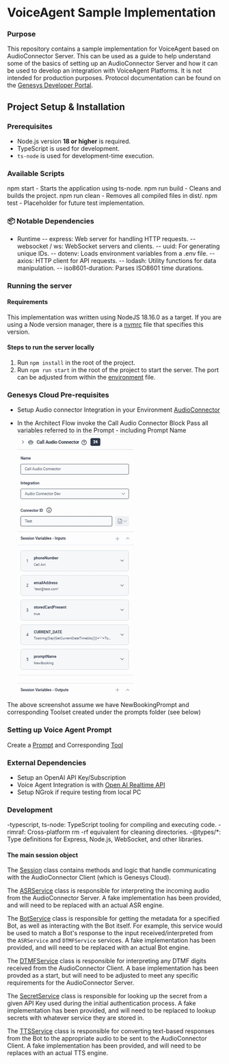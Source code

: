 # VoiceAgent Sample Implementation

### Purpose
This repository contains a sample implementation for VoiceAgent based on AudioConnector Server. This can be used as a guide to help understand some of the basics of setting up an AudioConnector Server and how it can be used to develop an integration with VoiceAgent Platforms. 
It is not intended for production purposes. Protocol documentation can be found on the [Genesys Developer Portal](https://developer.genesys.cloud/devapps/audiohook/).


## Project Setup & Installation

### Prerequisites
- Node.js version **18 or higher** is required.
- TypeScript is used for development.
- `ts-node` is used for development-time execution.

### Available Scripts
npm start - Starts the application using ts-node.
npm run build - Cleans and builds the project.
npm run clean - Removes all compiled files in dist/.
npm test - Placeholder for future test implementation.

### 📦 Notable Dependencies
- Runtime
-- express: Web server for handling HTTP requests.
-- websocket / ws: WebSocket servers and clients.
-- uuid: For generating unique IDs.
-- dotenv: Loads environment variables from a .env file.
-- axios: HTTP client for API requests.
-- lodash: Utility functions for data manipulation.
-- iso8601-duration: Parses ISO8601 time durations.


### Running the server

#### Requirements
This implementation was written using NodeJS 18.16.0 as a target. If you are using a Node version manager, there is a [nvmrc](./.nvmrc) file that specifies this version.

#### Steps to run the server locally
1) Run `npm install` in the root of the project.
2) Run `npm run start` in the root of the project to start the server. The port can be adjusted from within the [environment](./.env) file.


### Genesys Cloud Pre-requisites

- Setup Audio connector Integration in your Environment [AudioConnector](https://help.mypurecloud.com/articles/audio-connector-overview/)

- In the Architect Flow invoke the Call Audio Connector Block Pass all variables referred to in the Prompt - including Prompt Name
![Call Audio Connector](./AudioConnectorIntegration.jpg)

The above screenshot assume we have NewBookingPrompt and corresponding Toolset created under the prompts folder (see below)
### Setting up Voice Agent Prompt
Create a [Prompt](./src/prompts/NewBookingPrompt.md) and Corresponding [Tool](./src/prompts/NewBookingTools.json)


### External Dependencies
- Setup an OpenAI API Key/Subscription
- Voice Agent Integration is with [Open AI Realtime API](https://platform.openai.com/docs/api-reference/realtime)
- Setup NGrok if require testing from local PC



### Development
-typescript, ts-node: TypeScript tooling for compiling and executing code.
-rimraf: Cross-platform rm -rf equivalent for cleaning directories.
-@types/*: Type definitions for Express, Node.js, WebSocket, and other libraries.


#### The main session object
The [Session](./src/websocket/session.ts) class contains methods and logic that handle communicating with the AudioConnector Client (which is Genesys Cloud).

The [ASRService](./src/services/asr-service.ts) class is responsible for interpreting the incoming audio from the AudioConnector Server. A fake implementation has been provided, and will need to be replaced with an actual ASR engine.

The [BotService](./src/services/bot-service.ts) class is responsible for getting the metadata for a specified Bot, as well as interacting with the Bot itself. For example, this service would be used to match a Bot's response to the input received/interpreted from the `ASRService` and `DTMFService` services. A fake implementation has been provided, and will need to be replaced with an actual Bot engine.

The [DTMFService](./src/services/dtmf-service.ts) class is responsible for interpreting any DTMF digits received from the AudioConnector Client. A base implementation has been provded as a start, but will need to be adjusted to meet any specific requirements for the AudioConnector Server.

The [SecretService](./src/services/secret-service.ts) class is responsible for looking up the secret from a given API Key used during the initial authentication process. A fake implementation has been provided, and will need to be replaced to lookup secrets with whatever service they are stored in.

The [TTSService](./src/services/tts-service.ts) class is responsible for converting text-based responses from the Bot to the appropriate audio to be sent to the AudioConnector Client. A fake implementation has been provided, and will need to be replaces with an actual TTS engine.


